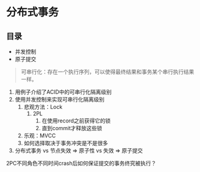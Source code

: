 # 分布式事务

## 目录

- 并发控制
- 原子提交

> 可串行化：存在一个执行序列，可以使得最终结果和事务某个串行执行结果一样。

1. 用例子介绍了ACID中的可串行化隔离级别
2. 使用并发控制来实现可串行化隔离级别
   1. 悲观方法：Lock
      1. 2PL
         1. 在使用record之前获得它的锁
         2. 直到commit才释放这些锁
   2. 乐观：MVCC
   3. 如何选择取决于事务冲突是不是很多
3. 分布式事务 vs 节点失效 => 原子性 vs 失效 => 原子提交



2PC不同角色不同时间crash后如何保证提交的事务终究被执行？

